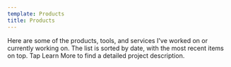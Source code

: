 ```yaml
---
template: Products
title: Products
---
```


Here are some of the products, tools, and services I've worked on or currently working on. The list is sorted by date, with the most recent items on top. Tap Learn More to find a detailed project description.
